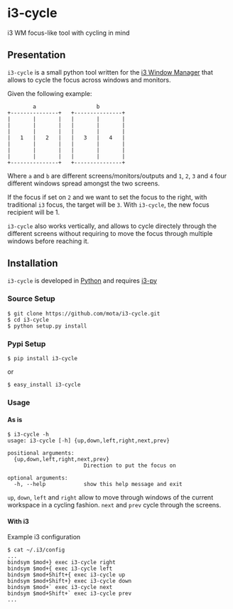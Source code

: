 # i3-cycle
i3 WM focus-like tool with cycling in mind

## Presentation
`i3-cycle` is a small python tool written for the [i3 Window Manager](http://i3wm.org/) that allows to cycle the focus across windows and monitors.

Given the following example:

```
        a                   b
+---------------+   +---------------+
|       |       |   |       |       |
|       |       |   |       |       |
|       |       |   |       |       |
|   1   |   2   |   |   3   |   4   |
|       |       |   |       |       |
|       |       |   |       |       |
|       |       |   |       |       |
+---------------+   +---------------+
```

Where `a` and `b` are different screens/monitors/outputs and `1`, `2`, `3` and `4` four different windows spread amongst the two screens.

If the focus if set on `2` and we want to set the focus to the right, with traditional `i3` focus, the target will be `3`.
With `i3-cycle`, the new focus recipient will be 1.

`i3-cycle` also works vertically, and allows to cycle directely through the different screens without requiring to move the focus through multiple windows before reaching it.

## Installation

`i3-cycle` is developed in [Python](https://www.python.org/) and requires [i3-py](https://github.com/ziberna/i3-py)

### Source Setup

```
$ git clone https://github.com/mota/i3-cycle.git
$ cd i3-cycle
$ python setup.py install
```

### Pypi Setup

```
$ pip install i3-cycle
```

or

```
$ easy_install i3-cycle
```

### Usage

#### As is

```
$ i3-cycle -h
usage: i3-cycle [-h] {up,down,left,right,next,prev}

positional arguments:
  {up,down,left,right,next,prev}
                        Direction to put the focus on

optional arguments:
  -h, --help            show this help message and exit
```

`up`, `down`, `left` and `right` allow to move through windows of the current workspace in a cycling fashion.
`next` and `prev` cycle through the screens.

#### With i3

Example i3 configuration

```
$ cat ~/.i3/config
...
bindsym $mod+} exec i3-cycle right
bindsym $mod+{ exec i3-cycle left
bindsym $mod+Shift+{ exec i3-cycle up
bindsym $mod+Shift+} exec i3-cycle down
bindsym $mod+` exec i3-cycle next
bindsym $mod+Shift+` exec i3-cycle prev
...
```
